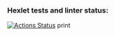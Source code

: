 ### Hexlet tests and linter status:
[![Actions Status](https://github.com/Mixyil72/python-project-lvl1/workflows/hexlet-check/badge.svg)](https://github.com/Mixyil72/python-project-lvl1/actions)
print
